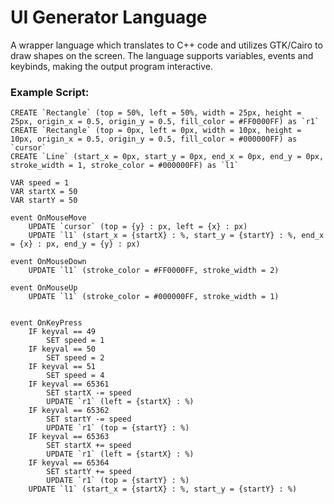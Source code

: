 # UI Generator Language
A wrapper language which translates to C++ code and utilizes GTK/Cairo to draw shapes on the screen. The language supports variables, events and keybinds, making the output program interactive.

### Example Script:
```
CREATE `Rectangle` (top = 50%, left = 50%, width = 25px, height = 25px, origin_x = 0.5, origin_y = 0.5, fill_color = #FF0000FF) as `r1`
CREATE `Rectangle` (top = 0px, left = 0px, width = 10px, height = 10px, origin_x = 0.5, origin_y = 0.5, fill_color = #000000FF) as `cursor`
CREATE `Line` (start_x = 0px, start_y = 0px, end_x = 0px, end_y = 0px, stroke_width = 1, stroke_color = #000000FF) as `l1`

VAR speed = 1
VAR startX = 50
VAR startY = 50

event OnMouseMove
	UPDATE `cursor` (top = {y} : px, left = {x} : px)
	UPDATE `l1` (start_x = {startX} : %, start_y = {startY} : %, end_x = {x} : px, end_y = {y} : px)

event OnMouseDown
	UPDATE `l1` (stroke_color = #FF0000FF, stroke_width = 2)

event OnMouseUp
	UPDATE `l1` (stroke_color = #000000FF, stroke_width = 1)


event OnKeyPress
	IF keyval == 49
		SET speed = 1
	IF keyval == 50
		SET speed = 2
	IF keyval == 51
		SET speed = 4
	IF keyval == 65361
		SET startX -= speed
		UPDATE `r1` (left = {startX} : %)
	IF keyval == 65362
		SET startY -= speed
		UPDATE `r1` (top = {startY} : %)
	IF keyval == 65363
		SET startX += speed
		UPDATE `r1` (left = {startX} : %)
	IF keyval == 65364
		SET startY += speed
		UPDATE `r1` (top = {startY} : %)
	UPDATE `l1` (start_x = {startX} : %, start_y = {startY} : %)
```
